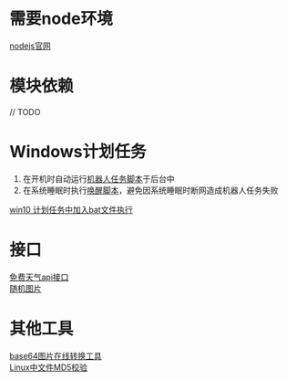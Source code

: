 # 需要node环境

[nodejs官网](https://nodejs.org/en/)  

# 模块依赖

// TODO

# Windows计划任务

1. 在开机时自动运行[机器人任务脚本](./start.bat)于后台中  
2. 在系统睡眠时执行[唤醒脚本](./weak.bat)，避免因系统睡眠时断网造成机器人任务失败  

[win10 计划任务中加入bat文件执行](https://blog.csdn.net/langqingj/article/details/80974632)  

# 接口

[免费天气api接口](https://www.kancloud.cn/ccjin/yingq)  
[随机图片](https://www.52ecy.cn/post-67.html)  

# 其他工具

[base64图片在线转换工具](http://tool.chinaz.com/tools/imgtobase/)  
[Linux中文件MD5校验](https://www.cnblogs.com/f-ck-need-u/p/7430264.html)  
